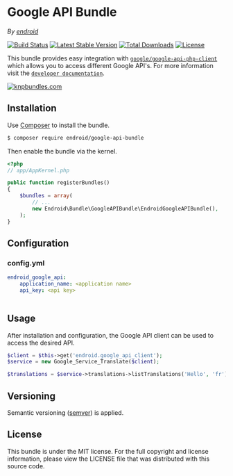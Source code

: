 Google API Bundle
=================

*By [endroid](http://endroid.nl/)*

[![Build Status](http://img.shields.io/travis/endroid/EndroidGoogleAPIBundle.svg)](http://travis-ci.org/endroid/EndroidGoogleAPIBundle)
[![Latest Stable Version](http://img.shields.io/packagist/v/endroid/google-api-bundle.svg)](https://packagist.org/packages/endroid/google-api-bundle)
[![Total Downloads](http://img.shields.io/packagist/dt/endroid/google-api-bundle.svg)](https://packagist.org/packages/endroid/google-api-bundle)
[![License](http://img.shields.io/packagist/l/endroid/google-api-bundle.svg)](https://packagist.org/packages/endroid/google-api-bundle)

This bundle provides easy integration with [`google/google-api-php-client`](https://github.com/google/google-api-php-client)
which allows you to access different Google API's. For more information visit the [`developer documentation`](https://developers.google.com/api-client-library/php/).

[![knpbundles.com](http://knpbundles.com/endroid/EndroidGoogleAPIBundle/badge-short)](http://knpbundles.com/endroid/EndroidGoogleAPIBundle)

## Installation

Use [Composer](https://getcomposer.org/) to install the bundle.

``` bash
$ composer require endroid/google-api-bundle
```

Then enable the bundle via the kernel.

``` php
<?php
// app/AppKernel.php

public function registerBundles()
{
    $bundles = array(
        // ...
        new Endroid\Bundle\GoogleAPIBundle\EndroidGoogleAPIBundle(),
    );
}
```

## Configuration

### config.yml

```yaml
endroid_google_api:
    application_name: <application name>
    api_key: <api key>
        
```

## Usage

After installation and configuration, the Google API client can be used to
access the desired API.

``` php
$client = $this->get('endroid.google_api_client');
$service = new Google_Service_Translate($client);

$translations = $service->translations->listTranslations('Hello', 'fr');
```

## Versioning

Semantic versioning ([semver](http://semver.org/)) is applied.

## License

This bundle is under the MIT license. For the full copyright and license information, please view the LICENSE file that
was distributed with this source code.
